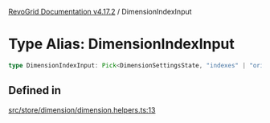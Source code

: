 [RevoGrid Documentation v4.17.2](README.md) / DimensionIndexInput

# Type Alias: DimensionIndexInput

```ts
type DimensionIndexInput: Pick<DimensionSettingsState, "indexes" | "originItemSize" | "indexToItem">;
```

## Defined in

[src/store/dimension/dimension.helpers.ts:13](https://github.com/revolist/revogrid/blob/ce71b2a267b00cca0f999dcb05c4c4637765259a/src/store/dimension/dimension.helpers.ts#L13)
